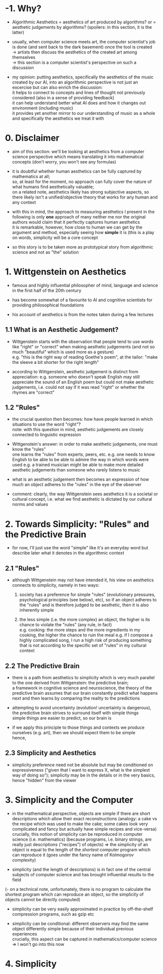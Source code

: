 # -1. Why?

- Algorithmic Aesthetics = aesthetics of art produced by algorithms? or = aesthetic judgements by algorithms? (spoilers: in this section, it is the latter)

- usually, when computer science meets art, the computer scientist's job is done (and sent back to the dark basement) once the tool is created <br>
  -> artists then discuss the aesthetics of the created art among themselves <br>
  -> this section is a computer scientist's perspective on such a discussion 
  
- my opinion: putting aesthetics, specifically the aesthetics of the music created by our AI, into an algorithmic perspective is not just an excercise 
  but can also enrich the discussion: <br>
  it helps to connect to concepts and lines of thought not previously considered (also in a sense of providing feedback) <br>
  it can help understand better what AI does and how it changes out environment (including music) <br>
  it provides yet another mirror to our understanding of music as a whole and specifically the aesthetics we treat it with
  


# 0. Disclaimer

 - aim of this section: we'll be looking at aesthetics from a computer science perspective which means translating it into mathematical concepts (don't worry, you won't see any formulas)
   
 - it is doubtful whether human aesthetics can be fully captured by mathematics at all; <br>
   so, at least for the moment, no approach can fully cover the nature of what humans find aesthetically valuable; <br>
   on a related note, aesthetics likely has strong subjective aspects, so there likely isn't a unified/objective theory that works for any human and any context
   
 - with this in mind, the approach to measuring aesthetics I present in the following is only **one** approach of many neither me nor the original authors 
   would claim that it perfectly captures human aesthetics <br>
   it is remarkable, however, how close to human we can get by the argument and method, especially seeing how **simple** it is 
   (this is a play on words, simplicity will be a core concept
   
 - so this story is to be taken more as prototypical story from algorithmic science and not as "the" solution
   
# 1. Wittgenstein on Aesthetics

  - famous and highly influential philosopher of mind, language and science in the first half of the 20th century
  
  - has become somewhat of a favourite to AI and cognitive scientists for providing philosophical foundations 
  
  - his account of aesthetics is from the notes taken during a few lectures

## 1.1 What is an Aesthetic Judgement?

  - Wittgenstein starts with the observation that people tend to use words like "right" or "correct" when making aesthetic judgements
    (and not so much "beautiful" which is used more as a gesture) <br>
    e.g. "this is the right way of reading Goethe's poem", at the tailor: "make the sleeve a bit shorter for the right length"
    
  - according to Wittgenstein, aesthetic judgement is distinct from appreciation: 
    e.g. someone who doesn't speak English may still appreciate the sound of an English poem but could not make aesthetic judgements, 
         i.e. could not say if it was read "right" or whether the rhymes are "correct"
    

## 1.2 "Rules"

  - the crucial question then becomes: how have people learned in which situations to use the word "right"? <br>
    note: with this question in mind, aesthetic judgements are closely connected to linguistic expression

  - Wittgenstein's answer: in order to make aesthetic judgements, one must know the "rules" <br>
    one learns the "rules" from experts, peers, etc. 
    e.g. one needs to know English to be able to be able to admire the way in which words were used
    e.g. a trained musician might be able to make more detailed aesthetic judgements than someone who rarely listens to music <br>
    
  - what is an aesthetic judgement then becomes an expression of how much an object adheres to the "rules" in the eye of the observer 
   
  - comment: clearly, the way Wittgenstein sees aesthetics it is a societal or cultural concept, 
    i.e. what we find aesthetic is dictated by our cultural norms and values


# 2. Towards Simplicity: "Rules" and the Predictive Brain
 
  - for now, I'll just use the word "simple" like it's an everyday word but describe later what it denotes in the algorithmic context

## 2.1 "Rules"

  - although Wittgenstein may not have intended it, his view on aesthetics connects to simplicity, namely in two ways:
    1. society has a preference for simple "rules" (evolutionary pressures, psychological principles (see below), etc), so if an object adheres to the "rules" and is therefore judged to be aesthetic, then it is also inherently simple
    
    2. the less simple (i.e. the more complex) an object, the higher is its chance to violate the "rules" (any rule, in fact) <br>
       e.g. cooking: the more steps and the more ingredients in my cooking, the higher the chance to ruin the meal
       e.g. if I compose a highly complicated song, I run a high risk of producing something that is not according to the specific set of "rules" in my cultural context
 

## 2.2 The Predictive Brain

  - there is a path from aesthetics to simplicity which is very much parallel to the one derived from Wittgenstein: the predictive brain; <br>
    a framework in cognitive science and neuroscience, the theory of the predictive brain assumes that our brain constantly predict what happens next 
    and then learns by comparing the reality to the predictions 

  - attempting to avoid uncertainty (evolution! uncertainty is dangerous), the predictive brain strives to surround itself with simple things <br>
    simple things are easier to predict, so our brain is 
  
  - if we apply this principle to those things and contexts we produce ourselves (e.g. art), then we should expect them to be simple <br>
    hence,
  
  
## 2.3 Simplicity and Aesthetics

 - simplicity preference need not be absolute but may be conditioned on expressiveness ("given that I want to express X, what is the simplest way of doing so"); simplicity may be in the details or in the very basics, hence "hidden" from the viewer


# 3. Simplicity and the Computer

- in the mathematical perspective, objects are simple if there are short descriptions which allow their exact reconstructions (analogy: a cake vs the recipe which was used to make the cake; some cakes look very complicated and fancy but actually have simple recipes and vice-versa) <br>
  crucially, this notion of simplicity can be reproduced in computer science (i.e. mathematics) (because programs, i.e. binary strings, are really just descriptions ("recipes") of objects) => the simplicity of an object is equal to the length of the _shortest_ computer program which can reproduce it (goes under the fancy name of Kolmogorov complexity)
  
- simplicity (and the length of descriptions) is in fact one of the central subjects of computer science and has brought influential results to the field
  
(- on a technical note, unfortunately, there is no program to calculate the shortest program which can reproduce an object, so the simplicity of objects cannot be directly computed)

- simplicity can be very easily approximated in practice by off-the-shelf compression programs, such as gzip etc

- simplicity can be conditional: different observers may find the same object differently simple because of their individual previous experiences <br>
  crucially, this aspect can be captured in mathematics/computer science => I won't go into this now



# 4. Simplicity 

##
